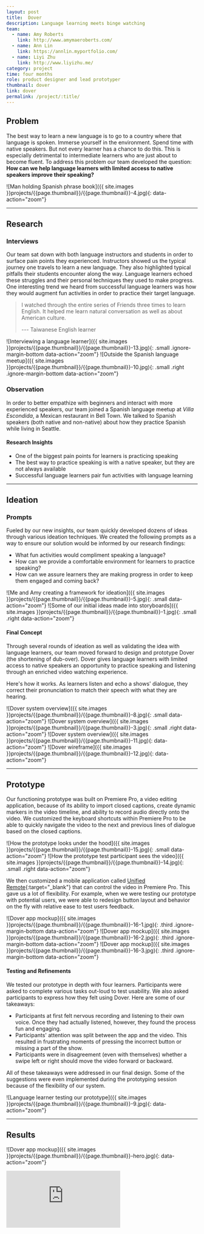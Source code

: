 ```yaml
---
layout: post
title:  Dover
description: Language learning meets binge watching
team: 
  - name: Amy Roberts
    link: http://www.amymaeroberts.com/
  - name: Ann Lin
    link: https://annlin.myportfolio.com/    
  - name: Liyi Zhu
    link: http://www.liyizhu.me/
category: project
time: four months
role: product designer and lead prototyper
thumbnail: dover
link: dover
permalink: /project/:title/
---
```



## Problem
The best way to learn a new language is to go to a country where that language is spoken. 
Immerse yourself in the environment. Spend time with native speakers.
But not every learner has a chance to do this.
This is especially detrimental to intermediate learners who are just about to become fluent.
To address this problem our team developed the question: 
**How can we help language learners with limited access to native speakers improve their speaking?**

![Man holding Spanish phrase book]({{ site.images }}projects/{{page.thumbnail}}/{{page.thumbnail}}-4.jpg){: data-action="zoom"}

<hr class='magnifying'>

## Research

### Interviews
Our team sat down with both language instructors and students in order to surface pain points they experienced.
Instructors showed us the typical journey one travels to learn a new language. They also highlighted typical pitfalls their students encounter along the way. Language learners echoed these struggles and their personal techniques they used to make progress. One interesting trend we heard from successful language learners was how they would augment fun activities in order to practice their target language.

> I watched through the entire series of Friends three times to learn English. It helped me learn natural conversation as well as about American culture.
> 
> --- Taiwanese English learner

![Interviewing a language learner]({{ site.images }}projects/{{page.thumbnail}}/{{page.thumbnail}}-13.jpg){: .small .ignore-margin-bottom data-action="zoom"}
![Outside the Spanish language meetup]({{ site.images }}projects/{{page.thumbnail}}/{{page.thumbnail}}-10.jpg){: .small .right .ignore-margin-bottom data-action="zoom"}


### Observation
In order to better empathize with beginners and interact with more experienced speakers, our team joined a Spanish language meetup at _Villa Escondida_, a Mexican restaurant in Bell Town.
We talked to Spanish speakers (both native and non-native) about how they practice Spanish while living in Seattle.

#### Research Insights
* One of the biggest pain points for learners is practicing speaking
* The best way to practice speaking is with a native speaker, but they are not always available
* Successful language learners pair fun activities with language learning

<hr class='praise'>

## Ideation

### Prompts
Fueled by our new insights, our team quickly developed dozens of ideas through various ideation techniques. We created the following prompts as a way to ensure our solution would be informed by our research findings:

- What fun activities would compliment speaking a language?
- How can we provide a comfortable environment for learners to practice speaking?
- How can we assure learners they are making progress in order to keep them engaged and coming back?

![Me and Amy creating a framework for ideation]({{ site.images }}projects/{{page.thumbnail}}/{{page.thumbnail}}-5.jpg){: .small data-action="zoom"}
![Some of our initial ideas made into storyboards]({{ site.images }}projects/{{page.thumbnail}}/{{page.thumbnail}}-1.jpg){: .small .right data-action="zoom"}

#### Final Concept
Through several rounds of ideation as well as validating the idea with language learners, our team moved forward to design and prototype Dover (the shortening of dub-over). Dover gives language learners with limited access to native speakers an opportunity to practice speaking and listening through an enriched video watching experience.

Here's how it works. As learners listen and echo a shows' dialogue, they correct their pronunciation to match their speech with what they are hearing.

![Dover system overview]({{ site.images }}projects/{{page.thumbnail}}/{{page.thumbnail}}-8.jpg){: .small data-action="zoom"}
![Dover system overview]({{ site.images }}projects/{{page.thumbnail}}/{{page.thumbnail}}-3.jpg){: .small .right data-action="zoom"}
![Dover system overview]({{ site.images }}projects/{{page.thumbnail}}/{{page.thumbnail}}-11.jpg){: data-action="zoom"}
![Dover wireframe]({{ site.images }}projects/{{page.thumbnail}}/{{page.thumbnail}}-12.jpg){: data-action="zoom"}

<hr class='flex'>

## Prototype
Our functioning prototype was built on Premiere Pro, a video editing application, because of its ability to import closed captions, create dynamic markers in the video timeline, and ability to record audio directly onto the video. We customized the keyboard shortcuts within Premiere Pro to be able to quickly navigate the video to the next and previous lines of dialogue based on the closed captions. 

![How the prototype looks under the hood]({{ site.images }}projects/{{page.thumbnail}}/{{page.thumbnail}}-15.jpg){: .small data-action="zoom"}
![How the prototype test participant sees the video]({{ site.images }}projects/{{page.thumbnail}}/{{page.thumbnail}}-14.jpg){: .small .right data-action="zoom"}

We then customized a mobile application called [Unified Remote](https://www.unifiedremote.com/){:target="_blank"}
that can control the video in Premiere Pro. This gave us a lot of flexibility. For example, when we were testing our prototype with potential users, we were able to redesign button layout and behavior on the fly with relative ease to test users feedback.

![Dover app mockup]({{ site.images }}projects/{{page.thumbnail}}/{{page.thumbnail}}-16-1.jpg){: .third .ignore-margin-bottom data-action="zoom"}
![Dover app mockup]({{ site.images }}projects/{{page.thumbnail}}/{{page.thumbnail}}-16-2.jpg){: .third .ignore-margin-bottom data-action="zoom"}
![Dover app mockup]({{ site.images }}projects/{{page.thumbnail}}/{{page.thumbnail}}-16-3.jpg){: .third .ignore-margin-bottom data-action="zoom"}


#### Testing and Refinements

We tested our prototype in depth with four learners. Participants were asked to complete various tasks out-loud to test usability. We also asked participants to express how they felt using Dover. Here are some of our takeaways:

- Participants at first felt nervous recording and listening to their own voice. Once they had actually listened, however, they found the process fun and engaging. 
-  Participants' attention was split between the app and the video. This resulted in frustrating moments of pressing the incorrect button or missing a part of the show.
-  Participants were in disagreement (even with themselves) whether a swipe left or right should move the video forward or backward.

All of these takeaways were addressed in our final design. Some of the suggestions were even implemented during the prototyping session because of the flexibility of our system.

![Language learner testing our prototype]({{ site.images }}projects/{{page.thumbnail}}/{{page.thumbnail}}-9.jpg){: data-action="zoom"}

<hr class='hundred'>

## Results

![Dover app mockup]({{ site.images }}projects/{{page.thumbnail}}/{{page.thumbnail}}-hero.jpg){: data-action="zoom"}

<div class="vimeo-embed">
<iframe src="https://player.vimeo.com/video/179217197?color=ffffff&title=0&byline=0&portrait=0" frameborder="0" webkitallowfullscreen mozallowfullscreen allowfullscreen></iframe>
</div>
